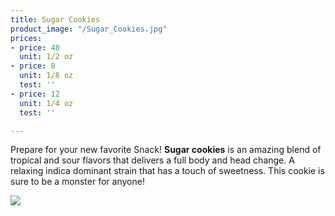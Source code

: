 ```yaml
---
title: Sugar Cookies
product_image: "/Sugar_Cookies.jpg"
prices:
- price: 40
  unit: 1/2 oz
- price: 8
  unit: 1/8 oz
  test: ''
- price: 12
  unit: 1/4 oz
  test: ''

---
```

Prepare for your new favorite Snack! **Sugar cookies** is an amazing blend of tropical and sour flavors that delivers a full body and head change. A relaxing indica dominant strain that has a touch of sweetness. This cookie is sure to be a monster for anyone!

![](/37342.jpg)